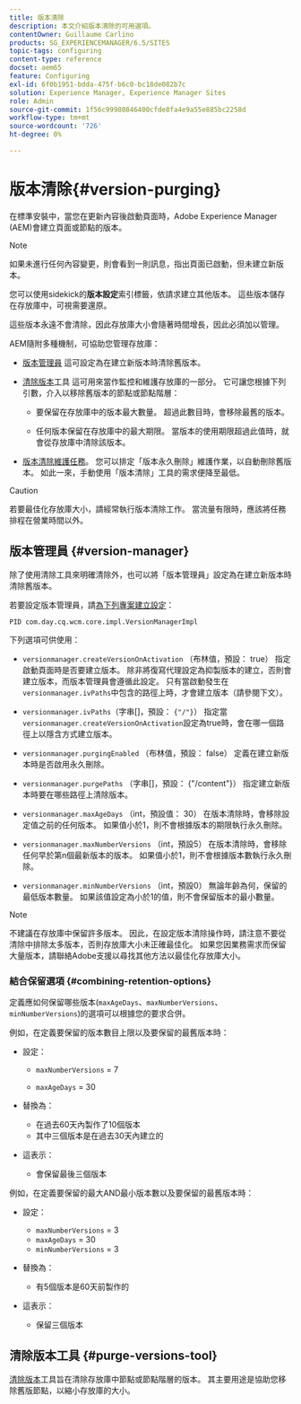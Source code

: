 ```yaml
---
title: 版本清除
description: 本文介紹版本清除的可用選項。
contentOwner: Guillaume Carlino
products: SG_EXPERIENCEMANAGER/6.5/SITES
topic-tags: configuring
content-type: reference
docset: aem65
feature: Configuring
exl-id: 6f0b1951-bdda-475f-b6c0-bc18de082b7c
solution: Experience Manager, Experience Manager Sites
role: Admin
source-git-commit: 1f56c99980846400cfde8fa4e9a55e885bc2258d
workflow-type: tm+mt
source-wordcount: '726'
ht-degree: 0%

---
```


# 版本清除{#version-purging}

在標準安裝中，當您在更新內容後啟動頁面時，Adobe Experience Manager (AEM)會建立頁面或節點的版本。

>[!NOTE]
>
>如果未進行任何內容變更，則會看到一則訊息，指出頁面已啟動，但未建立新版本。

您可以使用sidekick的&#x200B;**版本設定**&#x200B;索引標籤，依請求建立其他版本。 這些版本儲存在存放庫中，可視需要還原。

這些版本永遠不會清除，因此存放庫大小會隨著時間增長，因此必須加以管理。

AEM隨附多種機制，可協助您管理存放庫：

* [版本管理員](#version-manager)
這可設定為在建立新版本時清除舊版本。

* [清除版本](/help/sites-deploying/monitoring-and-maintaining.md#purgeversionstool)工具
這可用來當作監控和維護存放庫的一部分。
它可讓您根據下列引數，介入以移除舊版本的節點或節點階層：

   * 要保留在存放庫中的版本最大數量。
超過此數目時，會移除最舊的版本。

   * 任何版本保留在存放庫中的最大期限。
當版本的使用期限超過此值時，就會從存放庫中清除該版本。

* [版本清除維護任務](/help/sites-administering/operations-dashboard.md#automated-maintenance-tasks)。 您可以排定「版本永久刪除」維護作業，以自動刪除舊版本。 如此一來，手動使用「版本清除」工具的需求便降至最低。

>[!CAUTION]
>
>若要最佳化存放庫大小，請經常執行版本清除工作。 當流量有限時，應該將任務排程在營業時間以外。

## 版本管理員 {#version-manager}

除了使用清除工具來明確清除外，也可以將「版本管理員」設定為在建立新版本時清除舊版本。

若要設定版本管理員，請[為下列專案建立設定](/help/sites-deploying/configuring-osgi.md)：

`PID com.day.cq.wcm.core.impl.VersionManagerImpl`

下列選項可供使用：

* `versionmanager.createVersionOnActivation` （布林值，預設： true）
指定啟動頁面時是否要建立版本。
除非將復寫代理設定為抑製版本的建立，否則會建立版本，而版本管理員會遵循此設定。
只有當啟動發生在`versionmanager.ivPaths`中包含的路徑上時，才會建立版本（請參閱下文）。

* `versionmanager.ivPaths`（字串[]，預設： `{"/"}`）
指定當`versionmanager.createVersionOnActivation`設定為true時，會在哪一個路徑上以隱含方式建立版本。

* `versionmanager.purgingEnabled` （布林值，預設： false）
定義在建立新版本時是否啟用永久刪除。

* `versionmanager.purgePaths` （字串[]，預設： {&quot;/content&quot;}）
指定建立新版本時要在哪些路徑上清除版本。

* `versionmanager.maxAgeDays` （int，預設值： 30）
在版本清除時，會移除設定值之前的任何版本。 如果值小於1，則不會根據版本的期限執行永久刪除。

* `versionmanager.maxNumberVersions` （int，預設5）
在版本清除時，會移除任何早於第n個最新版本的版本。 如果值小於1，則不會根據版本數執行永久刪除。

* `versionmanager.minNumberVersions` （int，預設0）
無論年齡為何，保留的最低版本數量。 如果該值設定為小於1的值，則不會保留版本的最小數量。

>[!NOTE]
>
>不建議在存放庫中保留許多版本。 因此，在設定版本清除操作時，請注意不要從清除中排除太多版本，否則存放庫大小未正確最佳化。 如果您因業務需求而保留大量版本，請聯絡Adobe支援以尋找其他方法以最佳化存放庫大小。

### 結合保留選項 {#combining-retention-options}

定義應如何保留哪些版本(`maxAgeDays`、`maxNumberVersions`、`minNumberVersions`)的選項可以根據您的要求合併。

例如，在定義要保留的版本數目上限以及要保留的最舊版本時：

* 設定：

   * `maxNumberVersions` = 7

   * `maxAgeDays` = 30

* 替換為：

   * 在過去60天內製作了10個版本
   * 其中三個版本是在過去30天內建立的

* 這表示：

   * 會保留最後三個版本

例如，在定義要保留的最大AND最小版本數以及要保留的最舊版本時：

* 設定：

   * `maxNumberVersions` = 3
   * `maxAgeDays` = 30
   * `minNumberVersions` = 3

* 替換為：

   * 有5個版本是60天前製作的

* 這表示：

   * 保留三個版本

## 清除版本工具 {#purge-versions-tool}

[清除版本](/help/sites-deploying/monitoring-and-maintaining.md#purgeversionstool)工具旨在清除存放庫中節點或節點階層的版本。 其主要用途是協助您移除舊版節點，以縮小存放庫的大小。
